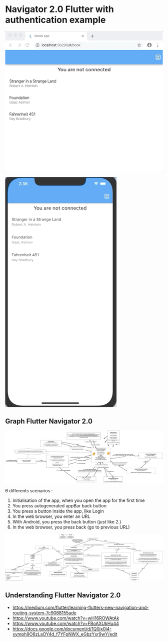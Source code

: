 # Navigator 2.0 Flutter with authentication example

![Demo web app in GIF](/assets/demo-app-web.gif)


![Demo app iPhone in GIF](/assets/demo-app-iphone.gif)

## Graph Flutter Navigator 2.0

![Flutter Nav Graph](/assets/Navigator_v2_Flutter.png)

6 differents scenarios :
1. Initialisation of the app, when you open the app for the first time
2. You press autogenerated appBar back button
3. You press a button inside the app, like Login
4. In the web browser, you enter an URL
5. With Android, you press the back button (just like 2.)
6. In the web browser, you press back (go to previous URL)

![Flutter Nav Graph from files](/assets/flutter-navigator-2-0-functions.png)

## Understanding Flutter Navigator 2.0

- https://medium.com/flutter/learning-flutters-new-navigation-and-routing-system-7c9068155ade
- https://www.youtube.com/watch?v=wH16ROWAtAk
- https://www.youtube.com/watch?v=FBoAXUkHu44
- https://docs.google.com/document/d/1Q0jx0l4-xymph9O6zLaOY4d_f7YFpNWX_eGbzYxr9wY/edit